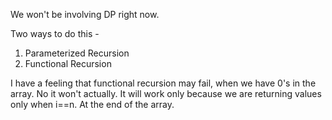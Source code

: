 We won't be involving DP right now.

Two ways to do this - 
1. Parameterized Recursion
2. Functional Recursion

I have a feeling that functional recursion may fail, when we have 0's in the array. No it won't actually.
It will work only because we are returning values only when i==n. At the end of the array.